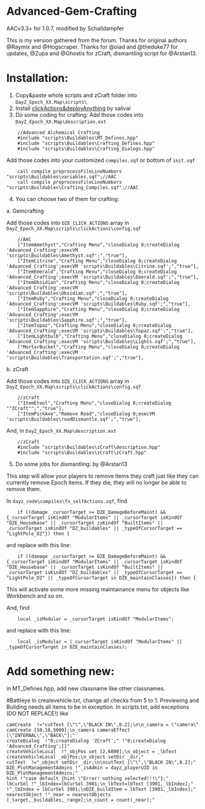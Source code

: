 # Advanced-Gem-Crafting
AACv3.3+ for 1.0.7, modified by Schalldampfer

This is my version gathered from the forum.
Thanks for original authors @Raymix and @Hogscraper.
Thanks for @oiad and @theduke77 for updates, @Zupa and @Ghostis for zCraft, dismantling script for @Arstan13.

# Installation:
1. Copy&paste whole scripts and zCraft folder into `DayZ_Epoch_XX.Map\scripts\`
2. Install [clickActions&deployAnything](https://github.com/oiad/deployAnything) by salival
3. Do some coding for crafting:
Add those codes into `DayZ_Epoch_XX.Map\description.ext`
```sqf
	//Advanced Alchemical Crafting
	#include "scripts\Buildables\MT_Defines.hpp"
	#include "scripts\Buildables\Crafting_Defines.hpp"
	#include "scripts\Buildables\Crafting_Dialogs.hpp"
```
Add those codes into your customized `compiles.sqf` or bottom of `init.sqf`
```sqf
	call compile preprocessFileLineNumbers "scripts\Buildables\variables.sqf";//AAC
	call compile preprocessFileLineNumbers "scripts\Buildables\Crafting_Compiles.sqf";//AAC
```
4. You can choose two of them for crafting:

a. Gemcrafting

Add those codes into `DZE_CLICK_ACTIONS` array in `DayZ_Epoch_XX.Map\scripts\clickActions\config.sqf`
```sqf
	//AAC
	["ItemAmethyst","Crafting Menu","closeDialog 0;createDialog 'Advanced_Crafting';execVM 'scripts\Buildables\Amethyst.sqf';","true"],
	["ItemCitrine","Crafting Menu","closeDialog 0;createDialog 'Advanced_Crafting';execVM 'scripts\Buildables\Citrine.sqf';","true"],
	["ItemEmerald","Crafting Menu","closeDialog 0;createDialog 'Advanced_Crafting';execVM 'scripts\Buildables\Emerald.sqf';","true"],
	["ItemObsidian","Crafting Menu","closeDialog 0;createDialog 'Advanced_Crafting';execVM 'scripts\Buildables\Obsidian.sqf';","true"],
	["ItemRuby","Crafting Menu","closeDialog 0;createDialog 'Advanced_Crafting';execVM 'scripts\Buildables\Ruby.sqf';","true"],
	["ItemSapphire","Crafting Menu","closeDialog 0;createDialog 'Advanced_Crafting';execVM 'scripts\Buildables\Sapphire.sqf';","true"],
	["ItemTopaz","Crafting Menu","closeDialog 0;createDialog 'Advanced_Crafting';execVM 'scripts\Buildables\Topaz.sqf';","true"],
	["ItemLightbulb","Crafting Menu","closeDialog 0;createDialog 'Advanced_Crafting';execVM 'scripts\Buildables\Lights.sqf';","true"],
	["MortarBucket","Crafting Menu","closeDialog 0;createDialog 'Advanced_Crafting';execVM 'scripts\Buildables\Transportation.sqf';","true"],
```

b. zCraft

Add those codes into `DZE_CLICK_ACTIONS` array in `DayZ_Epoch_XX.Map\scripts\clickActions\config.sqf`
```sqf
	//zCraft
	["ItemEtool","Crafting Menu","closeDialog 0;createDialog ""ZCraft"";","true"],
	["ItemPickAxe","Remove Road","closeDialog 0;execVM 'scripts\Buildables\roadDismantle.sqf';","true"],
```
And, in `DayZ_Epoch_XX.Map\description.ext`
```sqf
	//zCraft
	#include "scripts\Buildables\zCraft\description.hpp"
	#include "scripts\Buildables\zCraft\zCraft.hpp"
```
5. Do some jobs for dismantling: by @Arstan13

This step will allow your players to remove items they craft just like they can currently remove Epoch items. If they die, they will no longer be able to remove them. 

In `dayz_code\compiles\fn_selfActions.sqf`, find 
```sqf
    if ((damage _cursorTarget >= DZE_DamageBeforeMaint) && {_cursorTarget isKindOf "ModularItems" || _cursorTarget isKindOf "DZE_Housebase" || _cursorTarget isKindOf "BuiltItems" || _cursorTarget isKindOf "DZ_buildables" || _typeOfCursorTarget == "LightPole_DZ"}) then {
```
and replace with this line:
```sqf
    if ((damage _cursorTarget >= DZE_DamageBeforeMaint) && {_cursorTarget isKindOf "ModularItems" || _cursorTarget isKindOf "DZE_Housebase" || _cursorTarget isKindOf "BuiltItems" || _cursorTarget isKindOf "DZ_buildables" || _typeOfCursorTarget == "LightPole_DZ" || _typeOfCursorTarget in DZE_maintainClasses}) then {
```
This will activate some more missing maintainance menu for objects like Workbench and so on.

And, find 
```sqf
	local _isModular = _cursorTarget isKindOf "ModularItems";
```
and replace with this line:
```sqf
	local _isModular = (_cursorTarget isKindOf "ModularItems" || _typeOfCursorTarget in DZE_maintainClasses);
```

# Add something new:
in MT_Defines.hpp, add new classname like other classnames.

#Battleye
In createvehicle.txt, change all checks from 5 to 1. Previewing and Building needs all items to be in exception.
In scripts.txt, add exceptions (DO NOT REPLACE!) like
```
camCreate  !="cutText [\"\",\"BLACK IN\",0.2];\n\n_camera = \"camera\" camCreate [10,10,5000];\n_camera cameraEffect [\"INTERNAL\",\"BACK\"];"
createDialog  !"0;createDialog 'ZCraft';" !"0;createDialog 'Advanced_Crafting';[]"
createVehicleLocal  !"_objPos set [2,6000];\n_object = _lbText createVehicleLocal _objPos;\n_object setDir _dir;"
cutText  !="_object setDir _dir;\n\ncutText [\"\",\"BLACK IN\",0.2];"
DZE_PlotManagementAdmins !"_isAdmin = dayz_playerUID in DZE_PlotManagementAdmins;"
hint !"case default {hint \"Error! nothing selected!!!\"};"
lbCurSel !"_lbIndex=lbCurSel 3901;\n_lbText=lbText [3901,_lbIndex];" !"_lbIndex = lbCurSel 3901;\nDZE_buildItem = lbText [3901,_lbIndex];"
nearestObject !"_near = nearestObjects [_target,_buildables,_range];\n_count = count(_near);"
```